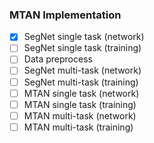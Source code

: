 ### MTAN Implementation

- [X] SegNet single task (network)
- [ ] SegNet single task (training)
- [ ] Data preprocess
- [ ] SegNet multi-task (network)
- [ ] SegNet multi-task (training)
- [ ] MTAN single task (network)
- [ ] MTAN single task (training)
- [ ] MTAN multi-task (network)
- [ ] MTAN multi-task (training)
